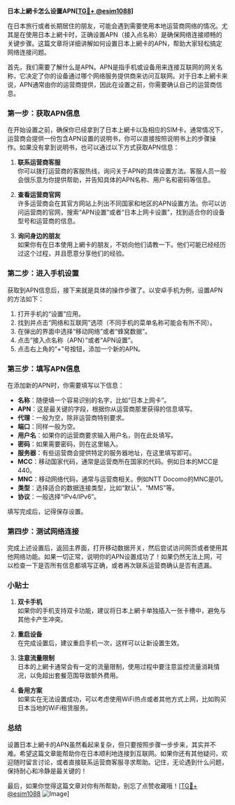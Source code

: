 **日本上網卡怎么设置APN[[TG💪+ @esim1088](https://t.me/s/esim1088)]**

在日本旅行或者长期居住的朋友，可能会遇到需要使用本地运营商网络的情况。尤其是在使用日本上網卡时，正确设置APN（接入点名称）是确保网络连接顺畅的关键步骤。这篇文章将详细讲解如何设置日本上網卡的APN，帮助大家轻松搞定网络连接问题。

首先，我们需要了解什么是APN。APN是指手机或设备用来连接互联网的网关名称，它决定了你的设备通过哪个网络服务提供商来访问互联网。对于日本上網卡来说，APN通常由你的运营商提供，因此在设置之前，你需要确认自己的运营商信息。

### 第一步：获取APN信息

在开始设置之前，确保你已经拿到了日本上網卡以及相应的SIM卡。通常情况下，运营商会提供一份包含APN设置的说明书，你可以直接按照说明书上的步骤操作。如果没有拿到说明书，也可以通过以下方式获取APN信息：

1. **联系运营商客服**  
   你可以拨打运营商的客服热线，询问关于APN的具体设置方法。客服人员一般会很乐意为你提供帮助，并告知具体的APN名称、用户名和密码等信息。

2. **查看运营商官网**  
   许多运营商会在其官方网站上列出不同国家和地区的APN设置方法。你可以访问运营商的官网，搜索“APN设置”或者“日本上网卡设置”，找到适合你的设备型号和运营商的信息。

3. **询问身边的朋友**  
   如果你有在日本使用上網卡的朋友，不妨向他们请教一下。他们可能已经经历过这个过程，并且愿意分享他们的经验。

### 第二步：进入手机设置

获取到APN信息后，接下来就是具体的操作步骤了。以安卓手机为例，设置APN的方法如下：

1. 打开手机的“设置”应用。
2. 找到并点击“网络和互联网”选项（不同手机的菜单名称可能会有所不同）。
3. 在弹出的界面中选择“移动网络”或者“蜂窝数据”。
4. 点击“接入点名称（APN）”或者“APN设置”。
5. 点击右上角的“+”号按钮，添加一个新的APN。

### 第三步：填写APN信息

在添加新的APN时，你需要填写以下信息：

- **名称**：随便填一个容易识别的名字，比如“日本上网卡”。
- **APN**：这是最关键的字段，根据你从运营商那里获得的信息填写。
- **代理**：一般为空，除非运营商特别要求。
- **端口**：同样一般为空。
- **用户名**：如果你的运营商要求输入用户名，则在此处填写。
- **密码**：如果需要密码，则在这里输入。
- **服务器**：有些运营商会提供特定的服务器地址，在这里填写即可。
- **MCC**：移动国家代码，通常是运营商所在国家的代码。例如日本的MCC是440。
- **MNC**：移动网络代码，通常与运营商相关。例如NTT Docomo的MNC是01。
- **类型**：选择适合的数据连接类型，比如“默认”、“MMS”等。
- **协议**：一般选择“IPv4/IPv6”。

填写完成后，记得保存设置。

### 第四步：测试网络连接

完成上述设置后，返回主界面，打开移动数据开关，然后尝试访问网页或者使用其他网络功能。如果一切正常，说明你的APN设置成功了！如果仍然无法上网，可以检查一下是否所有信息都填写正确，或者再次联系运营商确认是否有遗漏。

### 小贴士

1. **双卡手机**  
   如果你的手机支持双卡功能，建议将日本上網卡单独插入一张卡槽中，避免与其他卡产生冲突。

2. **重启设备**  
   在完成设置后，建议重启手机一次，这样可以让新设置生效。

3. **注意流量限制**  
   日本的上網卡通常会有一定的流量限制，使用过程中要注意监控流量消耗情况，以免超出套餐范围导致额外费用。

4. **备用方案**  
   如果实在无法设置成功，可以考虑使用WiFi热点或者其他方式上网，比如购买日本当地的WiFi租赁服务。

### 总结

设置日本上網卡的APN虽然看起来复杂，但只要按照步骤一步步来，其实并不难。希望这篇文章能帮助你在日本顺利地连接到互联网。如果你还有其他疑问，欢迎随时留言讨论，或者直接联系运营商客服寻求帮助。记住，无论遇到什么问题，保持耐心和冷静是最关键的！

最后，如果你觉得这篇文章对你有所帮助，别忘了点赞收藏哦！[[TG💪+ @esim1088](https://t.me/s/esim1088) ![Image](https://i.postimg.cc/4NQfJmqS/Snipaste-2025-05-13-00-14-12.png)]
